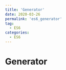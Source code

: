 ```yaml
---
title: 'Generator'
date: 2020-03-26
permalink: 'es6_generator'
tag:
  - ES6
categories:
  - ES6
---
```


# Generator
